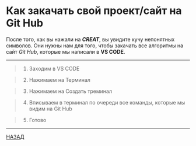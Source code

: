 # Как закачать свой **проект/сайт** на Git Hub



После того, как вы нажали на ***CREAT***, вы увидите кучу непонятных символов. Они нужны нам для того, чтобы закачать все алгоритмы на сайт *Git Hub*, которые мы написали в **VS CODE**.

<font color="gree">

---

> 1. Заходим в VS CODE

> 2. Нажимаем на Терминал

> 3. Нажимаем на Создать треминал

> 4. Вписываем в терминал по очереди все команды, которые мы видим на Git Hub

> 5. Готово

</font>

---

[НАЗАД](./README.md)